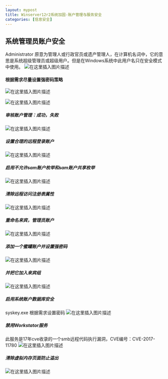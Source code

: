 ```yaml
---
layout: mypost
title: Winserver12r2系统加固-账户管理与服务安全
categories: [信息安全]
---
```


## 系统管理员账户安全
Administrator 原意为管理人或行政官员或遗产管理人，在计算机名词中，它的意思是系统超级管理员或超级用户。但是在Windows系统中此用户名只在安全模式中使用。
![在这里插入图片描述](https://img-blog.csdnimg.cn/20200221152449468.png?x-oss-process=image/watermark,type_ZmFuZ3poZW5naGVpdGk,shadow_10,text_aHR0cHM6Ly9ibG9nLmNzZG4ubmV0L3FxXzM4NjI2MDQz,size_16,color_FFFFFF,t_70)


#### 根据需求尽量设置强密码策略
![在这里插入图片描述](https://img-blog.csdnimg.cn/2020022115270922.png?x-oss-process=image/watermark,type_ZmFuZ3poZW5naGVpdGk,shadow_10,text_aHR0cHM6Ly9ibG9nLmNzZG4ubmV0L3FxXzM4NjI2MDQz,size_16,color_FFFFFF,t_70)

![在这里插入图片描述](https://img-blog.csdnimg.cn/20200221152841900.png?x-oss-process=image/watermark,type_ZmFuZ3poZW5naGVpdGk,shadow_10,text_aHR0cHM6Ly9ibG9nLmNzZG4ubmV0L3FxXzM4NjI2MDQz,size_16,color_FFFFFF,t_70)
##### 审核账户管理：成功，失败   

![在这里插入图片描述](https://img-blog.csdnimg.cn/20200221152924423.png?x-oss-process=image/watermark,type_ZmFuZ3poZW5naGVpdGk,shadow_10,text_aHR0cHM6Ly9ibG9nLmNzZG4ubmV0L3FxXzM4NjI2MDQz,size_16,color_FFFFFF,t_70)
##### 设置合理的远程登录账户
![在这里插入图片描述](https://img-blog.csdnimg.cn/20200221153138206.png?x-oss-process=image/watermark,type_ZmFuZ3poZW5naGVpdGk,shadow_10,text_aHR0cHM6Ly9ibG9nLmNzZG4ubmV0L3FxXzM4NjI2MDQz,size_16,color_FFFFFF,t_70)
##### 启用不允许sam账户枚举和sam账户共享枚举

![在这里插入图片描述](https://img-blog.csdnimg.cn/20200221154926658.png?x-oss-process=image/watermark,type_ZmFuZ3poZW5naGVpdGk,shadow_10,text_aHR0cHM6Ly9ibG9nLmNzZG4ubmV0L3FxXzM4NjI2MDQz,size_16,color_FFFFFF,t_70)
##### 清除远程访问注册表属性
![在这里插入图片描述](https://img-blog.csdnimg.cn/20200221155039835.png?x-oss-process=image/watermark,type_ZmFuZ3poZW5naGVpdGk,shadow_10,text_aHR0cHM6Ly9ibG9nLmNzZG4ubmV0L3FxXzM4NjI2MDQz,size_16,color_FFFFFF,t_70)


##### 重命名来宾，管理员账户
![在这里插入图片描述](https://img-blog.csdnimg.cn/20200221153316881.png?x-oss-process=image/watermark,type_ZmFuZ3poZW5naGVpdGk,shadow_10,text_aHR0cHM6Ly9ibG9nLmNzZG4ubmV0L3FxXzM4NjI2MDQz,size_16,color_FFFFFF,t_70)


##### 添加一个蜜罐账户并设置强密码
![在这里插入图片描述](https://img-blog.csdnimg.cn/20200221153740717.png?x-oss-process=image/watermark,type_ZmFuZ3poZW5naGVpdGk,shadow_10,text_aHR0cHM6Ly9ibG9nLmNzZG4ubmV0L3FxXzM4NjI2MDQz,size_16,color_FFFFFF,t_70)

##### 并把它加入来宾组

![在这里插入图片描述](https://img-blog.csdnimg.cn/2020022115485282.png?x-oss-process=image/watermark,type_ZmFuZ3poZW5naGVpdGk,shadow_10,text_aHR0cHM6Ly9ibG9nLmNzZG4ubmV0L3FxXzM4NjI2MDQz,size_16,color_FFFFFF,t_70)

##### 启用系统账户数据库安全
syskey.exe
根据需求设置密码
![在这里插入图片描述](https://img-blog.csdnimg.cn/20200221160157285.png?x-oss-process=image/watermark,type_ZmFuZ3poZW5naGVpdGk,shadow_10,text_aHR0cHM6Ly9ibG9nLmNzZG4ubmV0L3FxXzM4NjI2MDQz,size_16,color_FFFFFF,t_70)

##### 禁用Workstator服务
此服务是17年cve收录的一个smb远程代码执行漏洞，CVE编号：CVE-2017-11780
![在这里插入图片描述](https://img-blog.csdnimg.cn/20200221160625831.png?x-oss-process=image/watermark,type_ZmFuZ3poZW5naGVpdGk,shadow_10,text_aHR0cHM6Ly9ibG9nLmNzZG4ubmV0L3FxXzM4NjI2MDQz,size_16,color_FFFFFF,t_70)

##### 清除虚拟内存页面防止溢出
![在这里插入图片描述](https://img-blog.csdnimg.cn/20200221161520962.png?x-oss-process=image/watermark,type_ZmFuZ3poZW5naGVpdGk,shadow_10,text_aHR0cHM6Ly9ibG9nLmNzZG4ubmV0L3FxXzM4NjI2MDQz,size_16,color_FFFFFF,t_70)

